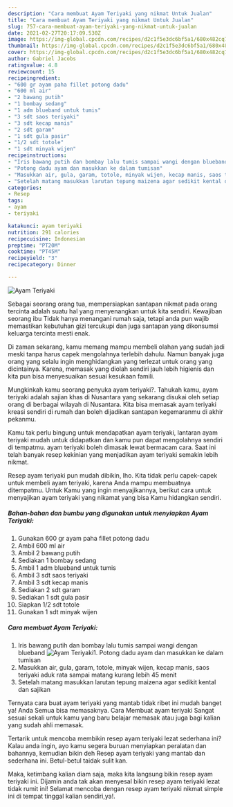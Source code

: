 ```yaml
---
description: "Cara membuat Ayam Teriyaki yang nikmat Untuk Jualan"
title: "Cara membuat Ayam Teriyaki yang nikmat Untuk Jualan"
slug: 757-cara-membuat-ayam-teriyaki-yang-nikmat-untuk-jualan
date: 2021-02-27T20:17:09.530Z
image: https://img-global.cpcdn.com/recipes/d2c1f5e3dc6bf5a1/680x482cq70/ayam-teriyaki-foto-resep-utama.jpg
thumbnail: https://img-global.cpcdn.com/recipes/d2c1f5e3dc6bf5a1/680x482cq70/ayam-teriyaki-foto-resep-utama.jpg
cover: https://img-global.cpcdn.com/recipes/d2c1f5e3dc6bf5a1/680x482cq70/ayam-teriyaki-foto-resep-utama.jpg
author: Gabriel Jacobs
ratingvalue: 4.8
reviewcount: 15
recipeingredient:
- "600 gr ayam paha fillet potong dadu"
- "600 ml air"
- "2 bawang putih"
- "1 bombay sedang"
- "1 adm blueband untuk tumis"
- "3 sdt saos teriyaki"
- "3 sdt kecap manis"
- "2 sdt garam"
- "1 sdt gula pasir"
- "1/2 sdt totole"
- "1 sdt minyak wijen"
recipeinstructions:
- "Iris bawang putih dan bombay lalu tumis sampai wangi dengan blueband"
- "Potong dadu ayam dan masukkan ke dalam tumisan"
- "Masukkan air, gula, garam, totole, minyak wijen, kecap manis, saos teriyaki aduk rata sampai matang kurang lebih 45 menit"
- "Setelah matang masukkan larutan tepung maizena agar sedikit kental dan sajikan"
categories:
- Resep
tags:
- ayam
- teriyaki

katakunci: ayam teriyaki 
nutrition: 291 calories
recipecuisine: Indonesian
preptime: "PT20M"
cooktime: "PT45M"
recipeyield: "3"
recipecategory: Dinner

---
```



![Ayam Teriyaki](https://img-global.cpcdn.com/recipes/d2c1f5e3dc6bf5a1/680x482cq70/ayam-teriyaki-foto-resep-utama.jpg)

Sebagai seorang orang tua, mempersiapkan santapan nikmat pada orang tercinta adalah suatu hal yang menyenangkan untuk kita sendiri. Kewajiban seorang ibu Tidak hanya menangani rumah saja, tetapi anda pun wajib memastikan kebutuhan gizi tercukupi dan juga santapan yang dikonsumsi keluarga tercinta mesti enak.

Di zaman  sekarang, kamu memang mampu membeli olahan yang sudah jadi meski tanpa harus capek mengolahnya terlebih dahulu. Namun banyak juga orang yang selalu ingin menghidangkan yang terlezat untuk orang yang dicintainya. Karena, memasak yang diolah sendiri jauh lebih higienis dan kita pun bisa menyesuaikan sesuai kesukaan famili. 



Mungkinkah kamu seorang penyuka ayam teriyaki?. Tahukah kamu, ayam teriyaki adalah sajian khas di Nusantara yang sekarang disukai oleh setiap orang di berbagai wilayah di Nusantara. Kita bisa memasak ayam teriyaki kreasi sendiri di rumah dan boleh dijadikan santapan kegemaranmu di akhir pekanmu.

Kamu tak perlu bingung untuk mendapatkan ayam teriyaki, lantaran ayam teriyaki mudah untuk didapatkan dan kamu pun dapat mengolahnya sendiri di tempatmu. ayam teriyaki boleh dimasak lewat bermacam cara. Saat ini telah banyak resep kekinian yang menjadikan ayam teriyaki semakin lebih nikmat.

Resep ayam teriyaki pun mudah dibikin, lho. Kita tidak perlu capek-capek untuk membeli ayam teriyaki, karena Anda mampu membuatnya ditempatmu. Untuk Kamu yang ingin menyajikannya, berikut cara untuk menyajikan ayam teriyaki yang nikamat yang bisa Kamu hidangkan sendiri.

<!--inarticleads1-->

##### Bahan-bahan dan bumbu yang digunakan untuk menyiapkan Ayam Teriyaki:

1. Gunakan 600 gr ayam paha fillet potong dadu
1. Ambil 600 ml air
1. Ambil 2 bawang putih
1. Sediakan 1 bombay sedang
1. Ambil 1 adm blueband untuk tumis
1. Ambil 3 sdt saos teriyaki
1. Ambil 3 sdt kecap manis
1. Sediakan 2 sdt garam
1. Sediakan 1 sdt gula pasir
1. Siapkan 1/2 sdt totole
1. Gunakan 1 sdt minyak wijen




<!--inarticleads2-->

##### Cara membuat Ayam Teriyaki:

1. Iris bawang putih dan bombay lalu tumis sampai wangi dengan blueband
<img src="https://img-global.cpcdn.com/steps/3448d19f34cbfb99/160x128cq70/ayam-teriyaki-langkah-memasak-1-foto.jpg" alt="Ayam Teriyaki">1. Potong dadu ayam dan masukkan ke dalam tumisan
1. Masukkan air, gula, garam, totole, minyak wijen, kecap manis, saos teriyaki aduk rata sampai matang kurang lebih 45 menit
1. Setelah matang masukkan larutan tepung maizena agar sedikit kental dan sajikan




Ternyata cara buat ayam teriyaki yang mantab tidak ribet ini mudah banget ya! Anda Semua bisa memasaknya. Cara Membuat ayam teriyaki Sangat sesuai sekali untuk kamu yang baru belajar memasak atau juga bagi kalian yang sudah ahli memasak.

Tertarik untuk mencoba membikin resep ayam teriyaki lezat sederhana ini? Kalau anda ingin, ayo kamu segera buruan menyiapkan peralatan dan bahannya, kemudian bikin deh Resep ayam teriyaki yang mantab dan sederhana ini. Betul-betul taidak sulit kan. 

Maka, ketimbang kalian diam saja, maka kita langsung bikin resep ayam teriyaki ini. Dijamin anda tak akan menyesal bikin resep ayam teriyaki lezat tidak rumit ini! Selamat mencoba dengan resep ayam teriyaki nikmat simple ini di tempat tinggal kalian sendiri,ya!.

